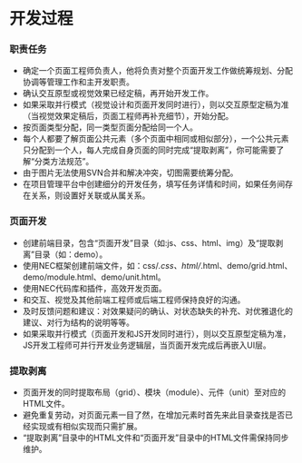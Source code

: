 # 开发过程

### 职责任务
* 确定一个页面工程师负责人，他将负责对整个页面开发工作做统筹规划、分配协调等管理工作和主开发职责。
* 确认交互原型或视觉效果已经定稿，再开始开发工作。
* 如果采取并行模式（视觉设计和页面开发同时进行），则以交互原型定稿为准（当视觉效果定稿后，页面工程师再补充细节），开始分配。
* 按页面类型分配，同一类型页面分配给同一个人。
* 每个人都要了解页面公共元素（多个页面中相同或相似部分），一个公共元素只分配到一个人，每人完成自身页面的同时完成“提取剥离”，你可能需要了解“分类方法规范”。
* 由于图片无法使用SVN合并和解决冲突，切图需要统筹分配。
* 在项目管理平台中创建细分的开发任务，填写任务详情和时间，如果任务间存在关系，则设置好关联或从属关系。
### 页面开发
* 创建前端目录，包含“页面开发”目录（如:js、css、html、img）及“提取剥离”目录（如：demo）。
* 使用NEC框架创建前端文件，如：css/*.css、html/*.html、demo/grid.html、demo/module.html、demo/unit.html。
* 使用NEC代码库和插件，高效开发页面。
* 和交互、视觉及其他前端工程师或后端工程师保持良好的沟通。
* 及时反馈问题和建议：对效果疑问的确认、对状态缺失的补充、对优雅退化的建议、对行为结构的说明等等。
* 如果采取并行模式（页面开发和JS开发同时进行），则以交互原型定稿为准，JS开发工程师可并行开发业务逻辑层，当页面开发完成后再嵌入UI层。
### 提取剥离
* 页面开发的同时提取布局（grid）、模块（module）、元件（unit）至对应的HTML文件。
* 避免重复劳动，对页面元素一目了然，在增加元素时首先来此目录查找是否已经实现或有相似实现而只需扩展。
* “提取剥离”目录中的HTML文件和“页面开发”目录中的HTML文件需保持同步维护。